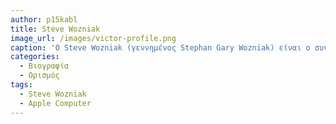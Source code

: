 ```yaml
---
author: p15kabl
title: Steve Wozniak
image_url: /images/victor-profile.png
caption: 'Ο Steve Wozniak (γεννημένος Stephan Gary Wozniak) είναι ο συν-ιδρυτής της Apple Computer και πιστώνεται με το να είναι ο κύριος σχεδιαστής του πρώτου Μήλου.'
categories:
  - Βιογραφία 
  - Ορισμός 
tags:
  - Steve Wozniak
  - Apple Computer
---
```

